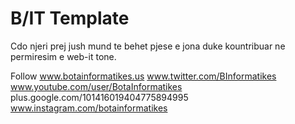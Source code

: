 B/IT Template
========
Cdo njeri prej jush mund te behet pjese e jona duke kountribuar ne permiresim e web-it tone.

Follow
www.botainformatikes.us
www.twitter.com/BInformatikes
www.youtube.com/user/BotaInformatikes 
plus.google.com/101416019404775894995
www.instagram.com/botainformatikes
